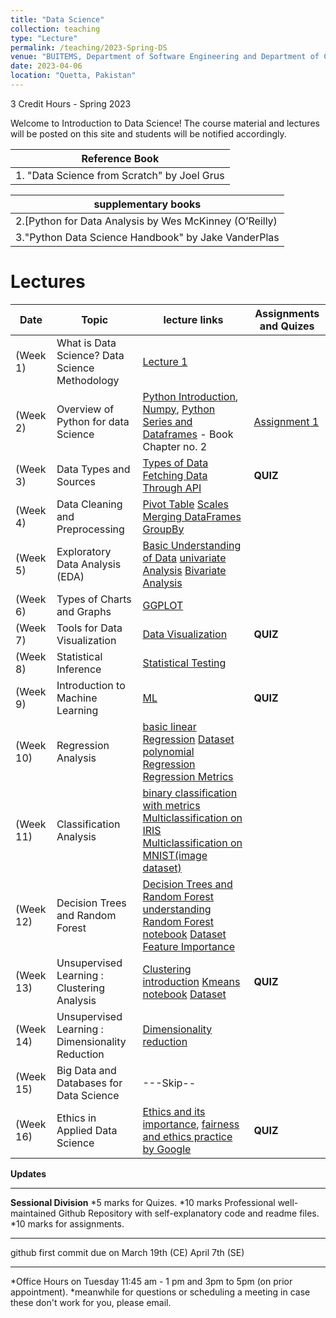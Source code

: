 ```yaml
---
title: "Data Science"
collection: teaching
type: "Lecture"
permalink: /teaching/2023-Spring-DS
venue: "BUITEMS, Department of Software Engineering and Department of Computer Engineering"
date: 2023-04-06
location: "Quetta, Pakistan"
---
```


3 Credit Hours - Spring 2023

<!---
Introduction to Data Science 
======
-->

Welcome to Introduction to Data Science! 
The course material and lectures will be posted on this site and students will be notified accordingly. 






| **Reference Book** |
|----------------------|
|1. "Data Science from Scratch" by Joel Grus|

| **supplementary books** |
|----------------------|
|2.[Python for Data Analysis by Wes McKinney (O’Reilly)
|3."Python Data Science Handbook" by Jake VanderPlas

Lectures
======

| **Date**   |**Topic**  |**lecture links**|**Assignments and Quizes**|
|------------|-----------|------------------|--------------------------|
| (Week 1) | What is Data Science? Data Science Methodology | [Lecture 1](https://github.com/Saniya-Ashraf/saniya-ashraf.github.io/raw/master/IDS/What%20is%20Data%20Science.pdf)||
| (Week 2) | Overview of Python for data Science | [Python Introduction](https://github.com/Saniya-Ashraf/saniya-ashraf.github.io/raw/master/IDS/python-1.pdf), [Numpy](https://github.com/Saniya-Ashraf/saniya-ashraf.github.io/blob/master/IDS/Numpy_ed.ipynb), [Python](https://github.com/Saniya-Ashraf/saniya-ashraf.github.io/blob/master/IDS/Python.ipynb) [Series and Dataframes](https://github.com/Saniya-Ashraf/saniya-ashraf.github.io/raw/master/IDS/w3.zip) - Book Chapter no. 2 |[Assignment 1](https://github.com/Saniya-Ashraf/saniya-ashraf.github.io/blob/master/IDS/assignment1.zip)|
| (Week 3) | Data Types and Sources |[Types of Data](https://towardsdatascience.com/types-of-data-you-need-to-know-as-a-data-scientist-8f432154b5a5) [Fetching Data Through API](https://github.com/Saniya-Ashraf/100-days-of-machine-learning/tree/main/day17-api-to-dataframe)|**QUIZ** |
| (Week 4) | Data Cleaning and Preprocessing |[Pivot Table](https://github.com/Saniya-Ashraf/saniya-ashraf.github.io/blob/master/IDS/PivotTable_ed.ipynb) [Scales](https://github.com/Saniya-Ashraf/saniya-ashraf.github.io/blob/master/IDS/Scales.ipynb) [Merging DataFrames](https://github.com/Saniya-Ashraf/saniya-ashraf.github.io/blob/master/IDS/MergingDataFrame_ed.ipynb) [GroupBy](https://github.com/Saniya-Ashraf/saniya-ashraf.github.io/blob/master/IDS/GroupBy_ed.ipynb)|
| (Week 5) | Exploratory Data Analysis (EDA) |[Basic Understanding of Data](https://github.com/Saniya-Ashraf/saniya-ashraf.github.io/blob/master/IDS/basicUnderstanding.ipynb) [univariate Analysis](https://github.com/Saniya-Ashraf/saniya-ashraf.github.io/blob/master/IDS/univariate.ipynb) [Bivariate Analysis](https://github.com/Saniya-Ashraf/saniya-ashraf.github.io/blob/master/IDS/Bivariate.ipynb)| 
| (Week 6) | Types of Charts and Graphs |[GGPLOT](http://hwheeler01.github.io/comp150/ggplot/ggplot_tutorial.html)|
| (Week 7) | Tools for Data Visualization|[Data Visualization](https://towardsdatascience.com/data-science-with-python-intro-to-data-visualization-and-matplotlib-5f799b7c6d82)|**QUIZ**
| (Week 8) | Statistical Inference |[Statistical Testing](https://github.com/Saniya-Ashraf/saniya-ashraf.github.io/blob/master/IDS/statistical%20testing.zip)|
| (Week 9) | Introduction to Machine Learning |[ML](https://developers.google.com/machine-learning/intro-to-ml)|**QUIZ**
| (Week 10) | Regression Analysis|[basic linear Regression](https://github.com/Saniya-Ashraf/100-days-of-machine-learning/blob/main/day48-simple-linear-regression/Untitled1.ipynb) [Dataset](https://github.com/Saniya-Ashraf/100-days-of-machine-learning/blob/main/day48-simple-linear-regression/placement.csv) [polynomial Regression](https://github.com/Saniya-Ashraf/100-days-of-machine-learning/blob/main/day53-polynomial-regression/polynomial-regression.ipynb) [Regression Metrics](https://github.com/Saniya-Ashraf/100-days-of-machine-learning/blob/main/day49-regression-metrics/Untitled.ipynb)|
| (Week 11) | Classification Analysis|[binary classification with metrics](https://github.com/Saniya-Ashraf/100-days-of-machine-learning/blob/main/day59-classification-metrics/classification-metrics-binary.ipynb) [Multiclassification on IRIS](https://github.com/Saniya-Ashraf/100-days-of-machine-learning/blob/main/day59-classification-metrics/classification-metrics-multi-iris1.ipynb) [Multiclassification on MNIST(image dataset)](https://github.com/Saniya-Ashraf/100-days-of-machine-learning/blob/main/day59-classification-metrics/classification-metrics-multi-mnist1.ipynb)|
| (Week 12) | Decision Trees and Random Forest |[Decision Trees and Random Forest understanding](https://developers.google.com/machine-learning/decision-forests) [Random Forest notebook](https://github.com/Saniya-Ashraf/100-days-of-machine-learning/blob/main/day65-random-forest/random_forest_demo.ipynb) [Dataset](https://github.com/Saniya-Ashraf/100-days-of-machine-learning/blob/main/day65-random-forest/heart.csv) [Feature Importance](https://github.com/Saniya-Ashraf/100-days-of-machine-learning/blob/main/day65-random-forest/feature-importance-in-sklearn.ipynb)|
| (Week 13) | Unsupervised Learning : Clustering Analysis |[Clustering introduction](https://towardsdatascience.com/k-means-clustering-algorithm-applications-evaluation-methods-and-drawbacks-aa03e644b48a) [Kmeans notebook](https://github.com/Saniya-Ashraf/100-days-of-machine-learning/blob/main/kmeans/kmeans-clustering-demo.ipynb) [Dataset](https://github.com/Saniya-Ashraf/100-days-of-machine-learning/blob/main/kmeans/student_clustering.csv)|**QUIZ**
| (Week 14) | Unsupervised Learning : Dimensionality Reduction|[Dimensionality reduction](https://machinelearningmastery.com/dimensionality-reduction-for-machine-learning/)|
| (Week 15) | Big Data and Databases for Data Science|---Skip--|
| (Week 16) | Ethics in Applied Data Science|[Ethics and its importance](https://towardsdatascience.com/the-ethics-of-data-science-55bcba9b4ecb), [fairness and ethics practice by Google](https://developers.google.com/machine-learning/practica/fairness-indicators)| **QUIZ**

**Updates**

_____________________________________________________________________________________________________________
**Sessional Division**
*5 marks for Quizes.
*10 marks Professional well-maintained Github Repository with self-explanatory code and readme files.
*10 marks for assignments. 

_____________________________________________________________________________________________________________
github first commit due on March 19th (CE) April 7th (SE)

_____________________________________________________________________________________________________________
*Office Hours on Tuesday 11:45 am - 1 pm and 3pm to 5pm (on prior appointment).
*meanwhile for questions or scheduling a meeting in case these don't work for you, please email.

